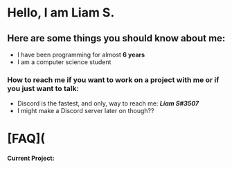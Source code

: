 # Hello, I am **Liam S.**
## Here are some things you should know about me:
 - I have been programming for almost **6 years**
 - I am a computer science student
### How to reach me if you want to work on a project with me or if you just want to talk:
 - Discord is the fastest, and only, way to reach me: _**Liam S#3507**_
 - I might make a Discord server later on though??


# [FAQ](
#### Current Project: 
